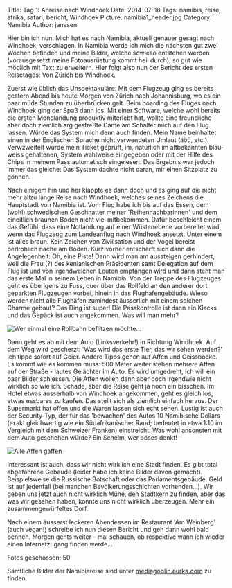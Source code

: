 Title: Tag 1: Anreise nach Windhoek
Date: 2014-07-18
Tags: namibia, reise, afrika, safari, bericht, Windhoek
Picture: namibia1_header.jpg
Category: Namibia
Author: janssen

Hier bin ich nun: Mich hat es nach Namibia, aktuell genauer gesagt nach Windhoek, verschlagen. In Namibia werde ich mich die nächsten gut zwei Wochen befinden und meine Bilder, welche sowieso entstehen werden (vorausgesetzt meine Fotoausrüstung kommt heil durch), so gut wie möglich mit Text zu erweitern. Hier folgt also nun der Bericht des ersten Reisetages: Von Zürich bis Windhoek.

Zuerst wie üblich das Unspektakuläre: Mit dem Flugzeug ging es bereits gestern Abend bis heute Morgen von Zürich nach Johannisburg, wo es ein paar müde Stunden zu überbrücken galt. Beim boarding des Fluges nach Windhoek ging der Spaß dann los. Mit einer Software, welche wohl bereits die ersten Mondlandung produktiv miterlebt hat, wollte eine freundliche aber doch ziemlich arg gestreßte Dame am Schalter mich auf den Flug lassen. Würde das System mich denn auch finden. Mein Name beinhaltet einen in der Englischen Sprache nicht verwendeten Umlaut (äöü, etc.). Verwzweifelt wurde mein Ticket geprüft, im, natürlich im altbekannten blau-weiss gehaltenen, System wahlweise eingegeben oder mit der Hilfe des Chips in meinem Pass automatisch eingelesen. Das Ergebnis war jedoch immer das gleiche: Das System dachte nicht daran, mir einen Sitzplatz zu gönnen.

Nach einigem hin und her klappte es dann doch und es ging auf die nicht mehr allzu lange Reise nach Windhoek, welches seines Zeichens die Hauptstadt von Namibia ist. Vom Flug habe ich bis auf das Essen, dem (wohl) schwedischen Geschnatter meiner 'Reihennachbarinnen' und dem eineitlich braunen Boden nicht viel mitbekommen. Dafür beschleicht einem das Gefühl, dass eine Notlandung auf einer Wüstenebene vorbereitet wird, wenn das Flugzeug zum Landeanflug nach Windhoek ansetzt. Unter einem ist alles braun. Kein Zeichen von Zivilisation und der Vogel bereist bedrohlich nache am Boden. Kurz vorher entschärft sich dann die Angelegenheit: Oh, eine Piste! Dann wird man am aussteigen gerhindert, weil die Frau (?) des kenianischen Präsidenten samt Delegation auf dem Flug ist und von irgendwelchen Leuten empfangen wird und dann steht man das erste Mal in seinem Leben in Namibia. Von der Treppe des Flugzeuges geht es überigens zu Fuss, quer über das Rollfeld an den anderer dort geparkten Flugzeugen vorbei, hinein in das Flughafengebäude. Wieso werden nicht alle Flughäfen zumindest äusserlich mit einem solchen Charme gebaut? Das Ding ist super! Die Passkontrolle ist dann ein Klacks und das Gepäck ist auch angekommen. Was will man mehr?

![Wer einmal eine Rollbahn beflitzen möchte...](http://mediagoblin.aurka.com/mgoblin_media/media_entries/240/ABC1154.medium.jpg)

Dann geht es ab mit dem Auto (Linksverkehr!) in Richtung Windhoek. Auf dem Weg wird gescherzt: 'Was wird das erste Tier, das wir sehen werden?' Ich tippe sofort auf Geier. Andere Tipps gehen auf Affen und Geissböcke. Es kommt wie es kommen muss: 500 Meter weiter stehen mehrere Affen auf der Straße - lautes Gelächter im Auto. Es wird umgedreht, ich will ein paar Bilder schiessen. Die Affen wollen dann aber doch irgendwie nicht wirklich so wie ich. Schade, aber die Reise geht ja noch ein bisschen. Im Hotel etwas ausserhalb von Windhoek angekommen, geht es gleich los, etwas essbares zu kaufen. Das stellt sich als ziemlich einfach heraus. Der Supermarkt hat offen und die Waren lassen sich echt sehen. Lustig ist auch der Security-Typ, der für das 'bewachen' des Autos 10 Namibische Dollars (exakt gleichwertig wie ein Südafrikanischer Rand; bedeutet in etwa 1:10 im Vergleich mit dem Schweizer Franken) einstreicht. Was wohl ansonsten mit dem Auto geschehen würde? Ein Schelm, wer böses denkt!

![Alle Affen gaffen](http://mediagoblin.aurka.com/mgoblin_media/media_entries/242/ABC1166.medium.jpg)

Interessant ist auch, dass wir nicht wirklich eine Stadt finden. Es gibt total abgefahrene Gebäude (leider habe ich keine Bilder davon gemacht). Beispielsweise die Russische Botschaft oder das Parlamentsgebäude. Geld ist auf jedenfall (bei manchen Bevölkerungsschichten vorhenden...). Wir geben uns jetzt auch nicht wirklich Mühe, den Stadtkern zu finden, aber das was wir gesehen haben, konnte uns nicht wirklich überzeugen. Mehr ein zusammengewürfeltes Dorf.

Nach einem äusserst leckeren Abendessen im Restaurant 'Am Weinberg' (auch vegan!) schreibe ich nun diesen Bericht und geh dann wohl bald pennen. Morgen gehts weiter - mal schauen, ob respektive wann ich wieder einen Internetzugang finden werde...

Fotos geschossen: 50

Sämtliche Bilder der Namibiareise sind unter [mediagoblin.aurka.com](http://mediagoblin.aurka.com/mediagoblin/mg.fcgi/u/janssen/collection/namibia-2014/) zu finden.
